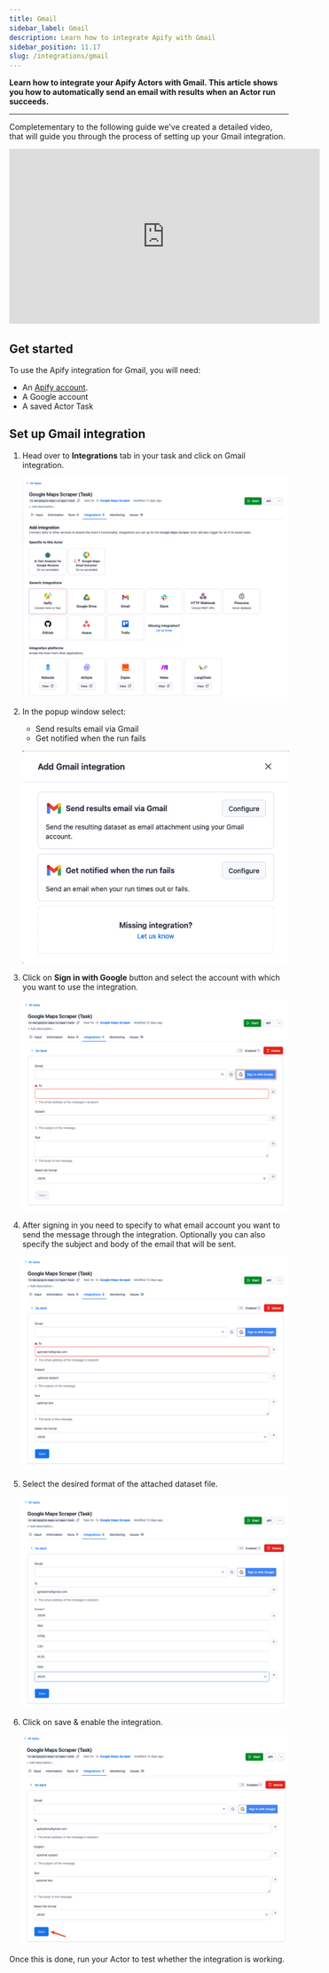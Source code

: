 ```yaml
---
title: Gmail
sidebar_label: Gmail
description: Learn how to integrate Apify with Gmail
sidebar_position: 11.17
slug: /integrations/gmail
---
```


**Learn how to integrate your Apify Actors with Gmail. This article shows you how to automatically send an email with results when an Actor run succeeds.**

---

Completementary to the following guide we've created a detailed video, that will guide you through the process of setting up your Gmail integration.

<iframe width="560" height="315" src="https://www.youtube-nocookie.com/embed/BcFexrRxzdM" title="YouTube video player" frameborder="0" allow="accelerometer; autoplay; clipboard-write; encrypted-media; gyroscope; picture-in-picture; web-share" allowfullscreen></iframe>

## Get started

To use the Apify integration for Gmail, you will need:

- An [Apify account](https://console.apify.com/).
- A Google account
- A saved Actor Task

## Set up Gmail integration

1. Head over to **Integrations** tab in your task and click on Gmail integration.

    ![Gmail integration](../images/gmail/google-maps-task-integrations.png)

1. In the popup window select:

    - Send results email via Gmail
    - Get notified when the run fails

    ![Gmail integration setup](../images/gmail/google-maps-task-configuration.png)

1. Click on **Sign in with Google** button and select the account with which you want to use the integration.

    ![Gmail integration email signup](../images/gmail/google-maps-task-email.png)

1. After signing in you need to specify to what email account you want to send the message through the integration. Optionally you can also specify the subject and body of the email that will be sent.

    ![Gmail integration email setup](../images/gmail/google-maps-task-email-filled.png)

1. Select the desired format of the attached dataset file.

    ![Gmail integration format selection](../images/gmail/google-maps-task-email-format.png)

1. Click on save & enable the integration.

    ![Gmail integration save](../images/gmail/google-maps-task-email-save.png)

Once this is done, run your Actor to test whether the integration is working.
